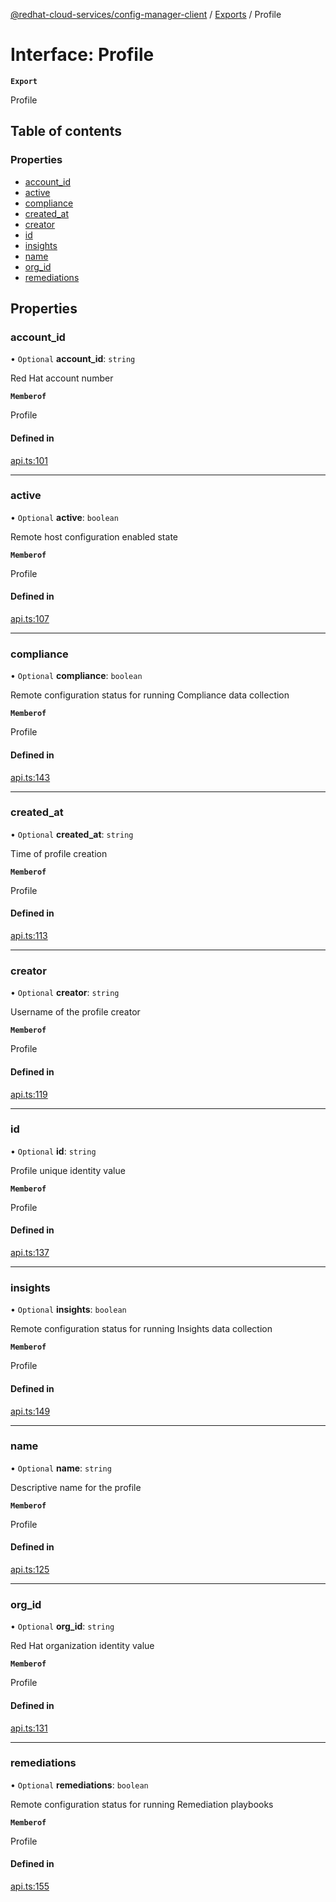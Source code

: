 [@redhat-cloud-services/config-manager-client](../README.md) / [Exports](../modules.md) / Profile

# Interface: Profile

**`Export`**

Profile

## Table of contents

### Properties

- [account\_id](Profile.md#account_id)
- [active](Profile.md#active)
- [compliance](Profile.md#compliance)
- [created\_at](Profile.md#created_at)
- [creator](Profile.md#creator)
- [id](Profile.md#id)
- [insights](Profile.md#insights)
- [name](Profile.md#name)
- [org\_id](Profile.md#org_id)
- [remediations](Profile.md#remediations)

## Properties

### account\_id

• `Optional` **account\_id**: `string`

Red Hat account number

**`Memberof`**

Profile

#### Defined in

[api.ts:101](https://github.com/RedHatInsights/javascript-clients/blob/main/packages/config-manager/api.ts#L101)

___

### active

• `Optional` **active**: `boolean`

Remote host configuration enabled state

**`Memberof`**

Profile

#### Defined in

[api.ts:107](https://github.com/RedHatInsights/javascript-clients/blob/main/packages/config-manager/api.ts#L107)

___

### compliance

• `Optional` **compliance**: `boolean`

Remote configuration status for running Compliance data collection

**`Memberof`**

Profile

#### Defined in

[api.ts:143](https://github.com/RedHatInsights/javascript-clients/blob/main/packages/config-manager/api.ts#L143)

___

### created\_at

• `Optional` **created\_at**: `string`

Time of profile creation

**`Memberof`**

Profile

#### Defined in

[api.ts:113](https://github.com/RedHatInsights/javascript-clients/blob/main/packages/config-manager/api.ts#L113)

___

### creator

• `Optional` **creator**: `string`

Username of the profile creator

**`Memberof`**

Profile

#### Defined in

[api.ts:119](https://github.com/RedHatInsights/javascript-clients/blob/main/packages/config-manager/api.ts#L119)

___

### id

• `Optional` **id**: `string`

Profile unique identity value

**`Memberof`**

Profile

#### Defined in

[api.ts:137](https://github.com/RedHatInsights/javascript-clients/blob/main/packages/config-manager/api.ts#L137)

___

### insights

• `Optional` **insights**: `boolean`

Remote configuration status for running Insights data collection

**`Memberof`**

Profile

#### Defined in

[api.ts:149](https://github.com/RedHatInsights/javascript-clients/blob/main/packages/config-manager/api.ts#L149)

___

### name

• `Optional` **name**: `string`

Descriptive name for the profile

**`Memberof`**

Profile

#### Defined in

[api.ts:125](https://github.com/RedHatInsights/javascript-clients/blob/main/packages/config-manager/api.ts#L125)

___

### org\_id

• `Optional` **org\_id**: `string`

Red Hat organization identity value

**`Memberof`**

Profile

#### Defined in

[api.ts:131](https://github.com/RedHatInsights/javascript-clients/blob/main/packages/config-manager/api.ts#L131)

___

### remediations

• `Optional` **remediations**: `boolean`

Remote configuration status for running Remediation playbooks

**`Memberof`**

Profile

#### Defined in

[api.ts:155](https://github.com/RedHatInsights/javascript-clients/blob/main/packages/config-manager/api.ts#L155)
